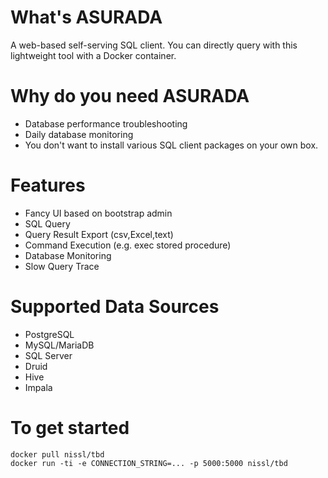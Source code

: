# What's ASURADA
A web-based self-serving SQL client. You can directly query with this lightweight tool with a Docker container.

# Why do you need ASURADA
- Database performance troubleshooting
- Daily database monitoring
- You don't want to install various SQL client packages on your own box. 

# Features
- Fancy UI based on bootstrap admin
- SQL Query
- Query Result Export (csv,Excel,text)
- Command Execution (e.g. exec stored procedure)
- Database Monitoring 
- Slow Query Trace

# Supported Data Sources
- PostgreSQL
- MySQL/MariaDB
- SQL Server
- Druid
- Hive
- Impala

# To get started
```
docker pull nissl/tbd
docker run -ti -e CONNECTION_STRING=... -p 5000:5000 nissl/tbd
```
